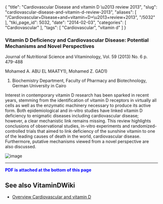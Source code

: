 {
    "title": "Cardiovascular Disease and vitamin D \u2013 review 2013",
    "slug": "cardiovascular-disease-and-vitamin-d-review-2013",
    "aliases": [
        "/Cardiovascular+Disease+and+vitamin+D+\u2013+review+2013",
        "/5032"
    ],
    "tiki_page_id": 5032,
    "date": "2014-02-03",
    "categories": [
        "Cardiovascular"
    ],
    "tags": [
        "Cardiovascular",
        "vitamin d"
    ]
}


### Vitamin D Deficiency and Cardiovascular Disease: Potential Mechanisms and Novel Perspectives

Journal of Nutritional Science and Vitaminology, Vol. 59 (2013) No. 6 p. 479-488

Mohamed A. ABU EL MAATY1), Mohamed Z. GAD1)

1) Biochemistry Department, Faculty of Pharmacy and Biotechnology, German University in Cairo

Interest in contemporary vitamin D research has been sparked in recent years, stemming from the identification of vitamin D receptors in virtually all cells as well as the enzymatic machinery necessary to produce its active form. Both epidemiological and in-vitro studies have linked vitamin D deficiency to enigmatic diseases including cardiovascular disease; however, a clear mechanistic link remains missing. This review highlights conclusions of observational studies, in-vitro experiments and randomized-controlled trials that aimed to link deficiency of the sunshine vitamin to one of the leading causes of death in the world, cardiovascular disease. Furthermore, putative mechanisms viewed from a novel perspective are also discussed.

<img src="https://d1bk1kqxc0sym.cloudfront.net/attachments/jpeg/cardio-f3.jpg" alt="image">

---

 **<span style="color:#00F;">PDF is attached at the bottom of this page</span>** 

## See also VitaminDWiki

* [Overview Cardiovascular and vitamin D](/posts/overview-cardiovascular-and-vitamin-d)